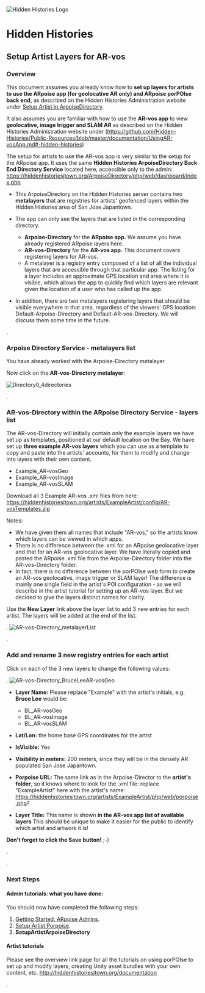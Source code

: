 ![Hidden Histories Logo](/images/hiddenhistories-logo.png)
# Hidden Histories
## Setup Artist Layers for AR-vos

### Overview

This document assumes you already know how to **set up layers for artists to use the ARpoise app (for geolocative AR only) and ARpoise porPOIse back end,** as described on the Hidden Histories Administration website under [Setup Artist in ArpoiseDirectory](https://github.com/Hidden-Histories/Public-Resources/blob/master/administration/SetupArtistArpoiseDirectory.md).

It also assumes you are familiar with how to use the **AR-vos app** to view **geolocative, image trigger and SLAM AR** as described on the Hidden Histories Administration website under (https://github.com/Hidden-Histories/Public-Resources/blob/master/documentation/UsingAR-vosApp.md#-hidden-histories)

The setup for artists to use the AR-vos app is very similar to the setup for the ARpoise app. It uses the same **Hidden Histories ArpoiseDirectory Back End Directory Service** located here, accessible only to the admin: https://hiddenhistoriesjtown.org/ArpoiseDirectory/php/web/dashboard/index.php

- This ArpoiseDirectory on the Hidden Histories server contains two **metalayers** that are registries for artists' geofenced layers within the Hidden Histories area of San Jose Japantown.
- The app can only see the layers that are listed in the corresponding directory.
  - **Arpoise-Directory** for the **ARpoise app.** We assume you have already registered ARpoise layers here.
  - **AR-vos-Directory** for the **AR-vos app.** This document covers registering layers for AR-vos.
  - A metalayer is a registry entry composed of a list of all the individual layers that are accessible through that particular app. The listing for a layer includes an approximate GPS location and area where it is visible, which allows the app to quickly find which layers are relevant given the location of a user who has called up the app.
  
- In addition, there are two metalayers registering layers that should be visible everywhere in that area, regardless of the viewers' GPS location: Default-Arpoise-Directory and Default-AR-vos-Directory. We will discuss them some time in the future.

. 
### Arpoise Directory Service - metalayers list

You have already worked with the Arpoise-Directory metalayer. 

Now click on the **AR-vos-Directory metalayer**:


![Directory0_4directories](images/Directory0_4directories.png)

.
### AR-vos-Directory within the ARpoise Directory Service - layers list

The AR-vos-Directory will initially contain only the example layers we have set up as templates, positioned at our default location on the Bay. We have set up **three example AR-vos layers** which you can use as a template to copy and paste into the artists' accounts, for them to modify and change into layers with their own content. 
- Example_AR-vosGeo
- Example_AR-vosImage
- Example_AR-vosSLAM

Download all 3 Example AR-vos .xml files from here:
https://hiddenhistoriesjtown.org/artists/ExampleArtist/config/AR-vosTemplates.zip

Notes:
- We have given them all names that include "AR-vos," so the artists know which layers can be viewed in which apps. 
- There is no difference between the .xml for an ARpoise geolocative layer and that for an AR-vos geolocative layer. We have literally copied and pasted the ARpoise .xml file from the Arpoise-Directory folder into the AR-vos-Directory folder. 
- In fact, there is no difference between the porPOIse web form to create an AR-vos geolocative, image trigger or SLAM layer! The difference is mainly one single field in the artist's POI configuration - as we will describe in the artist tutorial for setting up an AR-vos layer. But we decided to give the layers distinct names for clarity.

Use the **New Layer** link above the layer list to add 3 new entries for each artist. The layers will be added at the end of the list.

.
![AR-vos-Directory_metalayerList](images/AR-vos-Directory_metalayerList.png)

.

### Add and rename 3 new registry entries for each artist

Click on each of the 3 new layers to change the following values:

.
![AR-vos-Directory_BruceLeeAR-vosGeo](images/AR-vos-Directory_BruceLeeAR-vosGeo.png)

- **Layer Name:** Please replace "Example" with the artist's initials, e.g. **Bruce Lee** would be:
  - BL_AR-vosGeo
  - BL_AR-vosImage
  - BL_AR-vosSLAM

- **Lat/Lon:** the home base GPS coordinates for the artist

- **IsVisible:** Yes

- **Visibility in meters:** 200 meters, since they will be in the densely AR populated San Jose Japantown.

- **Porpoise URL:** The same link as in the Arpoise-Director to the **artist's folder**, so it knows where to look for the .xml file: replace "ExampleArtist" here with the artist's name: https://hiddenhistoriesjtown.org/artists/ExampleArtist/php/web/porpoise.php?

- **Layer Title:** This name is shown **in the AR-vos app list of available layers** This should be unique to make it easier for the public to identify which artist and artwork it is!

**Don't forget to click the Save button!** ;-)

.






. 
### Next Steps

#### Admin tutorials: what you have done:
You should now have completed the following steps:

1. [Getting Started: ARpoise Admins](GettingStarted-ARpoiseAdmins.md).
2. [Setup Artist Porpoise](SetupArtistPorpoise.md).
3. **SetupArtistArpoiseDirectory**

#### Artist tutorials
Please see the overview link page for all the tutorials on using porPOIse to set up and modify layers, creating Unity asset bundles with your own content, etc.
http://hiddenhistoriesjtown.org/documentation

<!--
- To learn what you can do in porPOIse, including animations, play around with your existing test layer using the tutorial on the ARpoise porPOISe Back End:
https://github.com/Hidden-Histories/Public-Resources/blob/master/documentation/UsingPorPOIse.md

- To create a new AR experience for your layer, you need to set up the assets in Unity (2D and 3D objects, sounds) and then export them into asset bundles. Learning to use Unity goes beyond the scope of our tutorials, but here is our tutorial for turning Unity assets into AssetBundles:
https://github.com/Hidden-Histories/Public-Resources/blob/master/documentation/CreatingAssetBundles.md
-->
.

